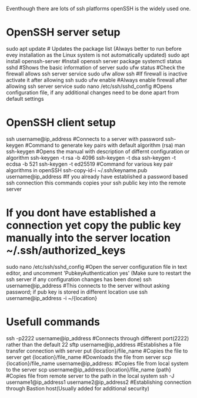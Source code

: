 Eventhough there are lots of ssh platforms openSSH is the widely used one.

# OpenSSH server setup
sudo apt update # Updates the package list (Always better to run before evey installation as the Linux system is not automatically updated)
sudo apt install openssh-server #Install openssh server package
systemctl status sshd #Shows the basic information of server
sudo ufw status #Check the firewall allows ssh server service
sudo ufw allow ssh #If firewall is inactive activate it after allowing ssh
sudo ufw enable #Always enable firewall after allowing ssh server service
sudo nano /etc/ssh/sshd_config #Opens configuration file, if any additional changes need to be done apart from default settings
# OpenSSH client setup
ssh username@ip_address #Connects to a server with password
ssh-keygen #Command to generate key pairs with default algorithm (rsa)
man ssh-keygen #Opens the manual with description of differnt configuration or algorithm
ssh-keygen -t rsa -b 4096
ssh-keygen -t dsa 
ssh-keygen -t ecdsa -b 521
ssh-keygen -t ed25519 #Command for various key pair algorithms in openSSH
ssh-copy-id-i ~/.ssh/keyname.pub username@ip_address #If you already have established a password based ssh connection this commands copies your ssh public key into the remote server
# If you dont have established a connection yet copy the public key manually into the server location ~/.ssh/authorized_keys
sudo nano /etc/ssh/sshd_config #Open the server configuration file in text editor, and uncomment 'PubkeyAuthentication yes' (Make sure to restart the ssh server if any configuration changes has been done)
ssh username@ip_address #This connects to the server without asking password; if pub key is stored in different location use ssh username@ip_address -i ~/{location}
# Usefull commands
ssh -p2222 username@ip_address #Connects through different port(2222) rather than the default 22
sftp username@ip_address #Establishes a file transfer connection with server
put {location}/file_name #Copies the file to server
get {location}/file_name #Downloads the file from server
scp {location}/file_name username@ip_address: #Copies file from local system to the server
scp username@ip_address:{location}/file_name {path} #Copies file from remote server to the path in the local system
ssh -J username1@ip_address1 username2@ip_address2 #Establishing connection through Bastion host(Usually added for additional security)



